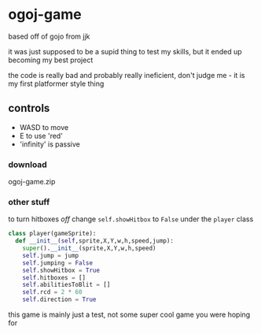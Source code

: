 # ogoj-game
based off of gojo from jjk

it was just supposed to be a supid thing to test my skills, but it ended up becoming my best project

the code is really bad and probably really ineficient, don't judge me - it is my first platformer style thing

## controls
- WASD to move
- E to use 'red'
- 'infinity' is passive

### download
ogoj-game.zip

### other stuff
to turn hitboxes *off* change `self.showHitbox` to `False` under the `player` class
```python
class player(gameSprite):
  def __init__(self,sprite,X,Y,w,h,speed,jump):
    super().__init__(sprite,X,Y,w,h,speed)
    self.jump = jump
    self.jumping = False
    self.showHitbox = True
    self.hitboxes = []
    self.abilitiesToBlit = []
    self.rcd = 2 * 60
    self.direction = True
```

this game is mainly just a test, not some super cool game you were hoping for

